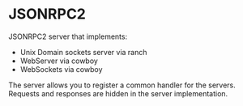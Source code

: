 # JSONRPC2

JSONRPC2 server that implements:
- Unix Domain sockets server via ranch
- WebServer via cowboy
- WebSockets via cowboy

The server allows you to register a common handler for the servers. Requests and responses are hidden in the server implementation.